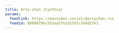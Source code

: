 ```yaml
---
title: Arty-chan (Cynthia)
params:
  feedlink: https://mastodon.social/@artychan.rss
  feedid: 8889879bc551ea2fe1d155fc7e0d27e1
---
```


